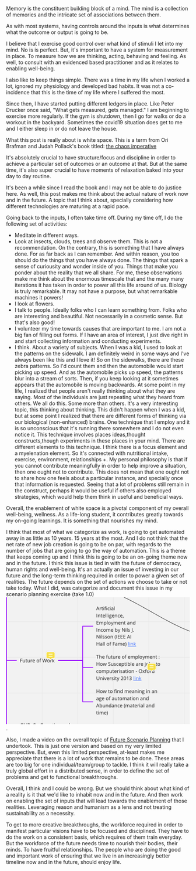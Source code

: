 Memory is the constituent building block of a mind. The mind is a collection of memories and the intricate set of associations between them. 

As with most systems, having controls around the inputs is what determines what the outcome or output is going to be. 

I believe that I exercise good control over what kind of stimuli I let into my mind. No is is perfect. But, it's important to have a system for measurement in place. To measure how we are thinking, acting, behaving and feeling. As well, to consult with an evidenced based practitioner and as it relates to enabling well-being. 

I also like to keep things simple. There was a time in my life when I worked a lot, ignored my physiology and developed bad habits. It was not a co-incidence that this is the time of my life where I suffered the most. 

Since then, I have started putting different ledgers in place. Like Peter Drucker once said, "What gets measured, gets managed." I am beginning to exercise more regularly. If the gym is shutdown, then I go for walks or do a workout in the backyard. Sometimes the covid19 situation does get to me and I either sleep in or do not leave the house. 

What this post is really about is white space. This is a term from Ori Brafman and Judah Pollack's book titled: [the chaos imperative](https://www.amazon.ca/dp/B00BH0VSIU/ref=dp-kindle-redirect?_encoding=UTF8&btkr=1)

It's absolutely crucial to have structure/focus and discipline in order to achieve a particular set of outcomes or an outcome at that. But at the same time, it's also super crucial to have moments of relaxation baked into your day to day routine. 

It's been a while since I read the book and I may not be able to do justice here. As well, this post makes me think about the actual nature of work now and in the future. A topic that I think about, specially considering how different technologies are maturing at a rapid pace. 

Going back to the inputs, I often take time off. During my time off, I do the following set of activities:
* Meditate in different ways.
* Look at insects, clouds, trees and observe them. This is not a recommendation. On the contrary, this is something that I have always done. For as far back as I can remember. And within reason, you too should do the things that you have always done. The things that spark a sense of curiousity and wonder inside of you. Things that make you ponder about the reality that we all share. For me, these observations make me think about the enormous timescale that and the many many iterations it has taken in order to power all this life around of us. Biology is truly remarkable. It may not have a purpose, but what remarkable machines it powers!
* I look at flowers. 
* I talk to people. Ideally folks who I can learn something from. Folks who are interesting and beautiful. Not necessarily in a cosmetic sense. But that's also good!
* I volunteer my time towards causes that are important to me. I am not a big fan of filling out forms. If I have an area of interest, I just dive right in and start collecting information and conducting experiments.
* I think. About a variety of subjects. When I was a kid, I used to look at the patterns on the sidewalk. I am definitely weird in some ways and I've always been like this and I love it! So on the sidewalks, there are these zebra patterns. So I'd count them and then the automobile would start picking up speed. And as the automobile picks up speed, the patterns blur into a stream of sorts. Then, if you keep looking at it sometimes appears that the automobile is moving backwards.  At some point in my life, I realized that people aren't really thinking about what they are saying. Most of the individuals are just repeating what they heard from others. We all do this. Some more than others. It's a very interesting topic, this thinking about thinking. This didn't happen when I was a kid, but at some point I realized that there are different forms of thinking via our biological (non-enhanced) brains. One technique that I employ and it is so unconscious that it's running there somewhere and I do not even notice it. This technique involves places ideas,thought constructs,though experiments in these places in your mind. There are different elements to this technique. I think there is a focus element and a myelenation element. So it's connected with nutritional intake, exercise, environment, relationships +.  My personal philosophy is that if you cannot contribute meaningfully in order to help improve a situation, then one ought not to contribute. This does not mean that one ought not to share how one feels about a particular instance, and specially once that information is requested. Seeing that a lot of problems still remain in the construct, perhaps it would be useful if others also employed strategies, which would help them think in useful and beneficial ways. 

Overall, the enablement of white space is a pivotal component of my overall well-being, wellness. As a life-long student, it contributes greatly towards my on-going learnings. It is something that nourishes my mind. 

I think that most of what we categorize as work, is going to get automated away in as little as 10 years. 15 years at the most. And I do not think that the net rate of new job creation is going to be on par, with regards to the number of jobs that are going to go the way of automation. This is a theme that keeps coming up and I think this is going to be an on-going theme now and in the future. I think this issue is tied in with the future of democracy, human rights and well-being. It's an actually an issue of investing in our future and the long-term thinking required in order to power a given set of realities. The future depends on the set of actions we choose to take or not take today. What I did, was categorize and document this issue in my scenario planning exercise (take 1.0)
<img src="/assets/images/Future of work - Miro.png">. 

Also, I made a video on the overall topic of [Future Scenario Planning](https://youtu.be/4K7J2tCOwic) that I undertook. This is just one version and based on my very limited perspective. But, even this limited perspective, at-least makes me appreciate that there is a lot of work that remains to be done. These areas are too big for one individual/team/group to tackle. I think it will really take a truly global effort in a distributed sense, in order to define the set of problems and get to functional breakthroughs. 

Overall, I think and I could be wrong. But we should think about what kind of a reality is it that we'd like to inhabit now and in the future. And then work on enabling the set of inputs that will lead towards the enablement of those realities. Leveraging reason and humanism as a lens and not treating sustainability as a necessity. 

To get to more creative breakthroughs, the workforce required in order to manifest particular visions have to be focused and disciplined. They have to do the work on a consistent basis, which requires of them train everyday. But the workforce of the future needs time to nourish their bodies, their minds. To have fruitful relationships. The people who are doing the good and important work of ensuring that we live in an increasingly better timeline now and in the future, should enjoy life.
